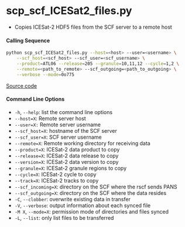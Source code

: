 scp_scf_ICESat2_files.py
========================

 - Copies ICESat-2 HDF5 files from the SCF server to a remote host

#### Calling Sequence
```bash
python scp_scf_ICESat2_files.py --host=<host> --user=<username> \
    --scf_host=<scf_host> --scf_user=<scf_username> \
    --product=ATL06 --release=205 --granule=10,11,12 --cycle=1,2 \
    --remote=<path_to_remote> --scf_outgoing=<path_to_outgoing> \
    --verbose --mode=0o775
```
[Source code](https://github.com/tsutterley/read-ICESat-2/blob/master/scp_scf_ICESat2_files.py)  

#### Command Line Options
 - `-h`, `--help`: list the command line options
 - `--host=X`: Remote server host
 - `--user=X:` Remote server username
 - `--scf_host=X`: hostname of the SCF server
 - `--scf_user=X`: SCF server username
 - `--remote=X`: Remote working directory for receiving data
 - `--product=X`: ICESat-2 data product to copy
 - `--release=X`: ICESat-2 data release to copy
 - `--version=X`: ICESat-2 data version to copy
 - `--granule=X`: ICESat-2 granule regions to copy
 - `--cycle=X`: ICESat-2 cycle to copy
 - `--track=X`: ICESat-2 tracks to copy
 - `--scf_incoming=X`: directory on the SCF where the rscf sends PANS
 - `--scf_outgoing=X`: directory on the SCF where the data resides
 - `-C`, `--clobber`: overwrite existing data in transfer
 - `-V`, `--verbose`: output information about each synced file
 - `-M X`, `--mode=X`: permission mode of directories and files synced
 - `-L`, `--list`: only list files to be transferred
